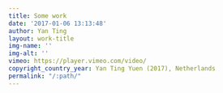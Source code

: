 ```yaml
---
title: Some work
date: '2017-01-06 13:13:48'
author: Yan Ting
layout: work-title
img-name: ''
img-alt: ''
vimeo: https://player.vimeo.com/video/
copyright_country_year: Yan Ting Yuen (2017), Netherlands
permalink: "/:path/"
---
```

